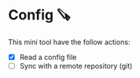 # Config 🪚
This mini tool have the follow actions:
* [x] Read a config file
* [ ] Sync with a remote repository (git)
